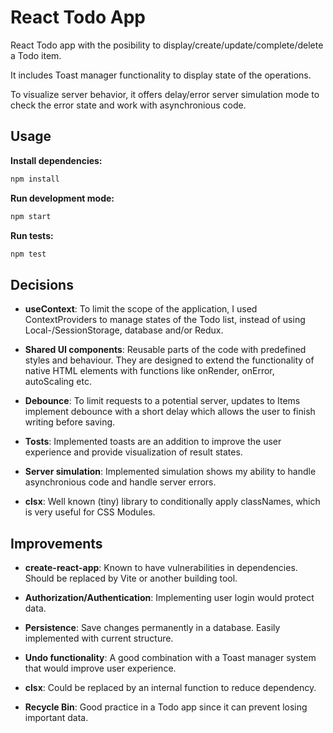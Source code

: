 # React Todo App

React Todo app with the posibility to display/create/update/complete/delete a Todo item. 

It includes Toast manager functionality to display state of the operations.

To visualize server behavior, it offers delay/error server simulation mode to check the error state and work with asynchronious code.

## Usage

**Install dependencies:**
```bash
npm install
```

**Run development mode:**
```bash
npm start
```

**Run tests:**
```bash
npm test
```


## Decisions

- __useContext__: To limit the scope of the application, I used ContextProviders to manage states of the Todo list, instead of using Local-/SessionStorage, database and/or Redux. 

- __Shared UI components__: Reusable parts of the code with predefined styles and behaviour. They are designed to extend the functionality of native HTML elements with functions like onRender, onError, autoScaling etc.

- __Debounce__: To limit requests to a potential server, updates to Items implement debounce with a short delay which allows the user to finish writing before saving.

- __Tosts__: Implemented toasts are an addition to improve the user experience and provide visualization of result states.

- __Server simulation__: Implemented simulation shows my ability to handle asynchronious code and handle server errors.

- __clsx__: Well known (tiny) library to conditionally apply classNames, which is very useful for CSS Modules. 

## Improvements

- __create-react-app__: Known to have vulnerabilities in dependencies. Should be replaced by Vite or another building tool.

- __Authorization/Authentication__: Implementing user login would protect data.

- __Persistence__: Save changes permanently in a database. Easily implemented with current structure.

- __Undo functionality__: A good combination with a Toast manager system that would improve user experience.

- __clsx__: Could be replaced by an internal function to reduce dependency.

- __Recycle Bin__: Good practice in a Todo app since it can prevent losing important data.

